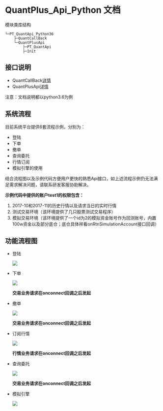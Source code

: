 # QuantPlus_Api_Python 文档

模块类库结构

```
└─PT_QuantApi_Python36
	├─QuantCallBack
	└─QuantPlusApi
		├─PT_QuantApi
		├─Init
```
## 接口说明
* QuantCallBack[详情](https://github.com/abramwang/QuantPlusApi_Python/blob/master/doc/QuantCallBack.md)
* QuantPlusApi[详情](https://github.com/abramwang/QuantPlusApi_Python/blob/master/doc/QuantPlusApi.md)

注意：文档说明都以python3.6为例

## 系统流程

目前系统平台提供6套流程示例，分别为：

- 登陆
- 下单
- 撤单
- 查询委托
- 行情订阅
- 模拟引擎的使用

结合流程图以及示例代码方便用户更快的熟悉Api接口，如上述流程示例仍无法满足需求解决问题，请联系研发客服协助解决。

**示例代码中提供的账户test1的权限包含：**

1. 2017-10和2017-11的历史行情以及请求当日的实时行情
2. 测试交易环境（该环境提供了几只股票测试交易程序）
3. 模拟交易环境（该环境提供了一个id为2的模拟资金账号作为回测账号，内置100w资金以及部分底仓；底仓具体祥看onRtnSimulationAccount接口回调）

## 功能流程图

- 登陆 

  ![](https://raw.githubusercontent.com/abramwang/QuantPlusApi_Python/master/doc/png/%E7%99%BB%E9%99%86%E6%B5%81%E7%A8%8B.png)

- 下单

  ![](https://raw.githubusercontent.com/abramwang/QuantPlusApi_Python/master/doc/png/%E4%B8%8B%E5%8D%95%E6%B5%81%E7%A8%8B.png)

  **交易业务请求在onconnect回调之后发起**

- 撤单 

  ![](https://raw.githubusercontent.com/abramwang/QuantPlusApi_Python/master/doc/png/%E6%92%A4%E5%8D%95%E6%B5%81%E7%A8%8B.png)

  **交易业务请求在onconnect回调之后发起**

- 订阅行情 

  ![](https://raw.githubusercontent.com/abramwang/QuantPlusApi_Python/master/doc/png/%E8%AE%A2%E9%98%85%E8%A1%8C%E6%83%85%E6%B5%81%E7%A8%8B.png)

  **行情业务请求在onconnect回调之后发起**

- 查询委托

  ![](https://raw.githubusercontent.com/abramwang/QuantPlusApi_Python/master/doc/png/%E6%9F%A5%E8%AF%A2%E6%B5%81%E7%A8%8B.png)

  **交易业务请求在onconnect回调之后发起**

- 模拟引擎 

  ![](https://raw.githubusercontent.com/abramwang/QuantPlusApi_Python/master/doc/png/%E6%92%AE%E5%90%88%E5%BC%95%E6%93%8E%E4%BD%BF%E7%94%A8%E6%B5%81%E7%A8%8B.png)